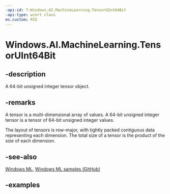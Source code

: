 ```yaml
---
-api-id: T:Windows.AI.MachineLearning.TensorUInt64Bit
-api-type: winrt class
ms.custom: RS5
---
```


<!-- Class syntax.
public class TensorUInt64Bit : ILearningModelFeatureValue, ITensor
-->

# Windows.AI.MachineLearning.TensorUInt64Bit

## -description
A 64-bit unsigned integer tensor object.

## -remarks
A tensor is a multi-dimensional array of values. A 64-bit unsigned integer tensor is a tensor of 64-bit unsigned integer values.

The layout of tensors is row-major, with tightly packed contiguous data representing each dimension. The total size of a tensor is the product of the size of each dimension.

## -see-also
[Windows ML](https://docs.microsoft.com/windows/ai/), [Windows ML samples (GitHub)](https://github.com/Microsoft/Windows-Machine-Learning/tree/master)

## -examples
